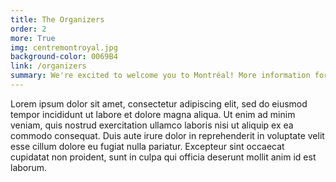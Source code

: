 ```yaml
---
title: The Organizers
order: 2
more: True
img: centremontroyal.jpg
background-color: 0069B4
link: /organizers
summary: We're excited to welcome you to Montréal! More information for participants will be online soon. For now, we have published the list of committee members and chairs so far. 
---
```


Lorem ipsum dolor sit amet, consectetur adipiscing elit, sed do eiusmod tempor incididunt ut labore et dolore magna aliqua. Ut enim ad minim veniam, quis nostrud exercitation ullamco laboris nisi ut aliquip ex ea commodo consequat. Duis aute irure dolor in reprehenderit in voluptate velit esse cillum dolore eu fugiat nulla pariatur. Excepteur sint occaecat cupidatat non proident, sunt in culpa qui officia deserunt mollit anim id est laborum.

